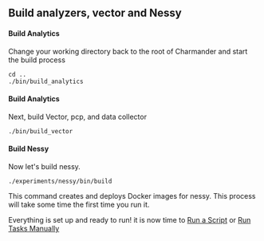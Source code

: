 Build analyzers, vector and Nessy 
---------------------------------


#### Build Analytics
Change your working directory back to the root of Charmander and start the build process

    cd ..
    ./bin/build_analytics


#### Build Analytics
Next, build Vector, pcp, and data collector

    ./bin/build_vector

#### Build Nessy
Now let's build nessy.

    ./experiments/nessy/bin/build

This command creates and deploys Docker images for nessy.
This process will take some time the first time you run it.


Everything is set up and ready to run! it is now time to [Run a Script][3] or [Run Tasks Manually][4]

[3]: https://github.com/att-innovate/charmander-experiment-nessy/blob/master/docs/RUNSCRIPT.md
[4]: https://github.com/att-innovate/charmander-experiment-nessy/blob/master/docs/RUNMANUALLY.md